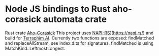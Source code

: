 # Node JS bindings to Rust aho-corasick automata crate
Rust crate [Aho-Corasick](https://github.com/BurntSushi/aho-corasick)
This project uses [NAPI-RS](https://napi.rs/)](https://napi.rs/) and build for [Terraphim AI](https://terraphim.ai/). Currently two functions are exposed: findMatched and replaceAllStream, see index.d.ts for signatures. 
findMatched is using MatchKind::LeftmostLongest. 

